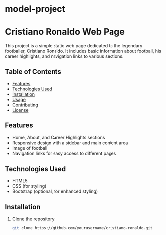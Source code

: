 # model-project
# Cristiano Ronaldo Web Page

This project is a simple static web page dedicated to the legendary footballer, Cristiano Ronaldo. It includes basic information about football, his career highlights, and navigation links to various sections.

## Table of Contents

- [Features](#features)
- [Technologies Used](#technologies-used)
- [Installation](#installation)
- [Usage](#usage)
- [Contributing](#contributing)
- [License](#license)

## Features

- Home, About, and Career Highlights sections
- Responsive design with a sidebar and main content area
- Image of football
- Navigation links for easy access to different pages

## Technologies Used

- HTML5
- CSS (for styling)
- Bootstrap (optional, for enhanced styling)

## Installation

1. Clone the repository:
   ```bash
   git clone https://github.com/yourusername/cristiano-ronaldo.git
